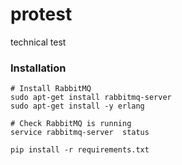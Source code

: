 # protest
technical test

### Installation
    
    # Install RabbitMQ
    sudo apt-get install rabbitmq-server
    sudo apt-get install -y erlang

    # Check RabbitMQ is running
    service rabbitmq-server  status
    
    pip install -r requirements.txt

